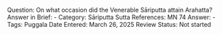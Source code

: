Question: On what occasion did the Venerable Sāriputta attain Arahatta?
Answer in Brief: -
 Category: Sāriputta
Sutta References: MN 74
Answer: -
Tags: Puggala
Date Entered: March 26, 2025
Review Status: Not started